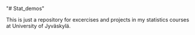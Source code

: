 "# Stat_demos" 

This is just a repository for excercises and projects in my statistics courses at University of Jyväskylä.
